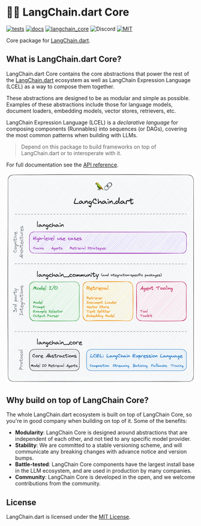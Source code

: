 # 🦜️🔗 LangChain.dart Core

[![tests](https://img.shields.io/github/actions/workflow/status/davidmigloz/langchain_dart/test.yaml?logo=github&label=tests)](https://github.com/davidmigloz/langchain_dart/actions/workflows/test.yaml)
[![docs](https://img.shields.io/github/actions/workflow/status/davidmigloz/langchain_dart/pages%2Fpages-build-deployment?logo=github&label=docs)](https://github.com/davidmigloz/langchain_dart/actions/workflows/pages/pages-build-deployment)
[![langchain_core](https://img.shields.io/pub/v/langchain_core.svg)](https://pub.dev/packages/langchain_core)
![Discord](https://img.shields.io/discord/1123158322812555295?label=discord)
[![MIT](https://img.shields.io/badge/license-MIT-purple.svg)](https://github.com/davidmigloz/langchain_dart/blob/main/LICENSE)

Core package for [LangChain.dart](https://github.com/davidmigloz/langchain_dart).

## What is LangChain.dart Core?

LangChain.dart Core contains the core abstractions that power the rest of the [LangChain.dart](https://github.com/davidmigloz/langchain_dart) ecosystem as well as LangChain Expression Language (LCEL) as a way to compose them together.

These abstractions are designed to be as modular and simple as possible. Examples of these abstractions include those for language models, document loaders, embedding models, vector stores, retrievers, etc.

LangChain Expression Language (LCEL) is a _declarative language_ for composing components (Runnables) into sequences (or DAGs), covering the most common patterns when building with LLMs.

> Depend on this package to build frameworks on top of LangChain.dart or to interoperate with it.

For full documentation see the [API reference](https://pub.dev/documentation/langchain_core/latest/).

![LangChain.dart packages](https://raw.githubusercontent.com/davidmigloz/langchain_dart/main/docs/img/langchain_packages.png)

## Why build on top of LangChain Core?

The whole LangChain.dart ecosystem is built on top of LangChain Core, so you're in good company when building on top of it. Some of the benefits:

- **Modularity**: LangChain Core is designed around abstractions that are independent of each other, and not tied to any specific model provider.
- **Stability**: We are committed to a stable versioning scheme, and will communicate any breaking changes with advance notice and version bumps.
- **Battle-tested**: LangChain Core components have the largest install base in the LLM ecosystem, and are used in production by many companies.
- **Community**: LangChain Core is developed in the open, and we welcome contributions from the community.

## License

LangChain.dart is licensed under the
[MIT License](https://github.com/davidmigloz/langchain_dart/blob/main/LICENSE).

